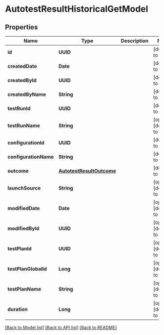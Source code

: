 # AutotestResultHistoricalGetModel
## Properties

| Name | Type | Description | Notes |
|------------ | ------------- | ------------- | -------------|
| **id** | **UUID** |  | [default to null] |
| **createdDate** | **Date** |  | [default to null] |
| **createdById** | **UUID** |  | [default to null] |
| **createdByName** | **String** |  | [default to null] |
| **testRunId** | **UUID** |  | [default to null] |
| **testRunName** | **String** |  | [optional] [default to null] |
| **configurationId** | **UUID** |  | [default to null] |
| **configurationName** | **String** |  | [default to null] |
| **outcome** | [**AutotestResultOutcome**](AutotestResultOutcome.md) |  | [default to null] |
| **launchSource** | **String** |  | [optional] [default to null] |
| **modifiedDate** | **Date** |  | [optional] [default to null] |
| **modifiedById** | **UUID** |  | [optional] [default to null] |
| **testPlanId** | **UUID** |  | [optional] [default to null] |
| **testPlanGlobalId** | **Long** |  | [optional] [default to null] |
| **testPlanName** | **String** |  | [optional] [default to null] |
| **duration** | **Long** |  | [optional] [default to null] |

[[Back to Model list]](../README.md#documentation-for-models) [[Back to API list]](../README.md#documentation-for-api-endpoints) [[Back to README]](../README.md)

